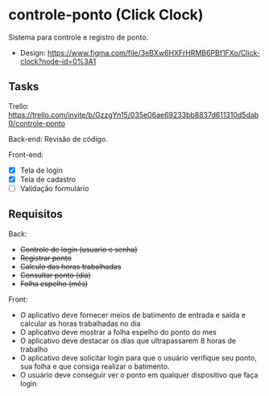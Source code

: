 # controle-ponto (Click Clock)
Sistema para controle e registro de ponto.

* Design: https://www.figma.com/file/3eBXw6HXFrHRMB6PBf1FXo/Click-clock?node-id=0%3A1 

## Tasks

Trello: https://trello.com/invite/b/GzzgYn15/035e06ae69233bb8837d611310d5dab0/controle-ponto

Back-end: Revisão de código.

Front-end:
 - [X] Tela de login
 - [X] Tela de cadastro
 - [ ] Validação formulário

## Requisitos

Back:
* ~~Controle de login (usuario e senha)~~
* ~~Registrar ponto~~
* ~~Calculo das horas trabalhadas~~
* ~~Consultar ponto (dia)~~
* ~~Folha espelho (mês)~~

Front:
* O aplicativo deve fornecer meios de batimento de entrada e saída e calcular as horas trabalhadas no dia
* O aplicativo deve mostrar a folha espelho do ponto do mes
* O aplicativo deve destacar os dias que ultrapassarem 8 horas de trabalho
* O aplicativo deve solicitar login para que o usuário verifique seu ponto, sua folha e que consiga realizar o batimento.
* O usuário deve conseguir ver o ponto em qualquer dispositivo que faça login

